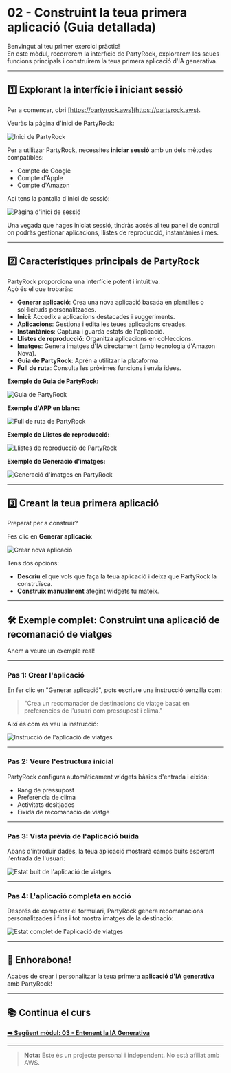 # 02 - Construint la teua primera aplicació (Guia detallada)

Benvingut al teu primer exercici pràctic!  
En este mòdul, recorrerem la interfície de PartyRock, explorarem les seues funcions principals i construirem la teua primera aplicació d'IA generativa.

---

## 1️⃣ Explorant la interfície i iniciant sessió

Per a començar, obri [https://partyrock.aws](https://partyrock.aws).

Veuràs la pàgina d'inici de PartyRock:

![Inici de PartyRock](./images/partyrock-home.png)

Per a utilitzar PartyRock, necessites **iniciar sessió** amb un dels mètodes compatibles:

- Compte de Google
- Compte d'Apple
- Compte d'Amazon

Ací tens la pantalla d'inici de sessió:

![Pàgina d'inici de sessió](./images/sign-in-partyrock.png)

Una vegada que hages iniciat sessió, tindràs accés al teu panell de control on podràs gestionar aplicacions, llistes de reproducció, instantànies i més.

---

## 2️⃣ Característiques principals de PartyRock

PartyRock proporciona una interfície potent i intuïtiva.  
Açò és el que trobaràs:

- **Generar aplicació**: Crea una nova aplicació basada en plantilles o sol·licituds personalitzades.
- **Inici**: Accedix a aplicacions destacades i suggeriments.
- **Aplicacions**: Gestiona i edita les teues aplicacions creades.
- **Instantànies**: Captura i guarda estats de l'aplicació.
- **Llistes de reproducció**: Organitza aplicacions en col·leccions.
- **Imatges**: Genera imatges d'IA directament (amb tecnologia d'Amazon Nova).
- **Guia de PartyRock**: Aprén a utilitzar la plataforma.
- **Full de ruta**: Consulta les pròximes funcions i envia idees.

**Exemple de Guia de PartyRock:**

![Guia de PartyRock](./images/backstage-guide.png)

**Exemple d'APP en blanc:**

![Full de ruta de PartyRock](./images/public-roadmap.png)

**Exemple de Llistes de reproducció:**

![Llistes de reproducció de PartyRock](./images/playlists-page.png)

**Exemple de Generació d'imatges:**

![Generació d'imatges en PartyRock](./images/generate-image-page.png)

---

## 3️⃣ Creant la teua primera aplicació

Preparat per a construir?

Fes clic en **Generar aplicació**:

![Crear nova aplicació](./images/create-new-app.png)

Tens dos opcions:

- **Descriu** el que vols que faça la teua aplicació i deixa que PartyRock la construïsca.
- **Construïx manualment** afegint widgets tu mateix.

---

## 🛠️ Exemple complet: Construint una aplicació de recomanació de viatges

Anem a veure un exemple real!

---

### Pas 1: Crear l'aplicació

En fer clic en "Generar aplicació", pots escriure una instrucció senzilla com:

> "Crea un recomanador de destinacions de viatge basat en preferències de l'usuari com pressupost i clima."

Així és com es veu la instrucció:

![Instrucció de l'aplicació de viatges](./images/travel-app-prompt.png)

---

### Pas 2: Veure l'estructura inicial

PartyRock configura automàticament widgets bàsics d'entrada i eixida:

- Rang de pressupost
- Preferència de clima
- Activitats desitjades
- Eixida de recomanació de viatge

---

### Pas 3: Vista prèvia de l'aplicació buida

Abans d'introduir dades, la teua aplicació mostrarà camps buits esperant l'entrada de l'usuari:

![Estat buit de l'aplicació de viatges](./images/travel-app-empty.png)

---

### Pas 4: L'aplicació completa en acció

Després de completar el formulari, PartyRock genera recomanacions personalitzades i fins i tot mostra imatges de la destinació:

![Estat complet de l'aplicació de viatges](./images/travel-app-filled.png)

---

## 🏁 Enhorabona!

Acabes de crear i personalitzar la teua primera **aplicació d'IA generativa** amb PartyRock!

---

## 📚 Continua el curs

**[➡️ Següent mòdul: 03 - Entenent la IA Generativa](../03-IAGenerativa/README.md)**

---

> **Nota:** Este és un projecte personal i independent. No està afiliat amb AWS.